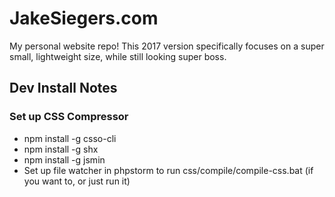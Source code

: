 # JakeSiegers.com
 My personal website repo!
 This 2017 version specifically focuses on a super small, lightweight size, while still looking super boss.

## Dev Install Notes
### Set up CSS Compressor
* npm install -g csso-cli
* npm install -g shx
* npm install -g jsmin
* Set up file watcher in phpstorm to run css/compile/compile-css.bat (if you want to, or just run it)
